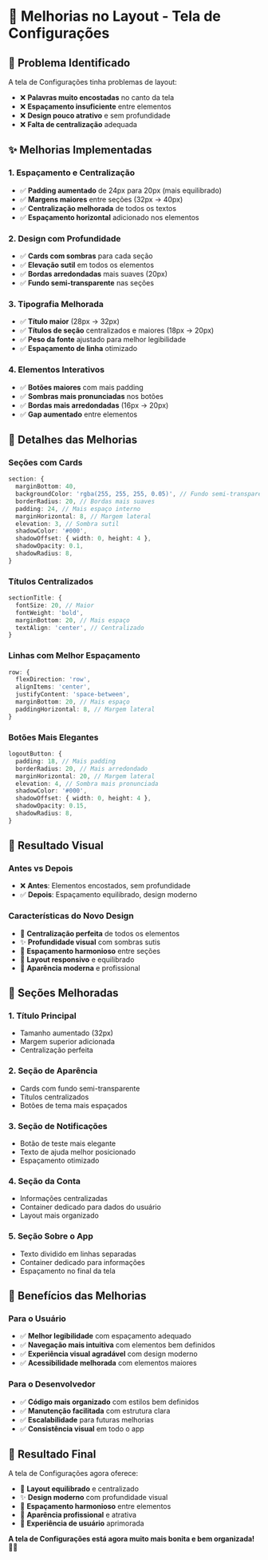 # 🎨 Melhorias no Layout - Tela de Configurações

## 📱 **Problema Identificado**

A tela de Configurações tinha problemas de layout:
- ❌ **Palavras muito encostadas** no canto da tela
- ❌ **Espaçamento insuficiente** entre elementos
- ❌ **Design pouco atrativo** e sem profundidade
- ❌ **Falta de centralização** adequada

## ✨ **Melhorias Implementadas**

### **1. Espaçamento e Centralização**
- ✅ **Padding aumentado** de 24px para 20px (mais equilibrado)
- ✅ **Margens maiores** entre seções (32px → 40px)
- ✅ **Centralização melhorada** de todos os textos
- ✅ **Espaçamento horizontal** adicionado nos elementos

### **2. Design com Profundidade**
- ✅ **Cards com sombras** para cada seção
- ✅ **Elevação sutil** em todos os elementos
- ✅ **Bordas arredondadas** mais suaves (20px)
- ✅ **Fundo semi-transparente** nas seções

### **3. Tipografia Melhorada**
- ✅ **Título maior** (28px → 32px)
- ✅ **Títulos de seção** centralizados e maiores (18px → 20px)
- ✅ **Peso da fonte** ajustado para melhor legibilidade
- ✅ **Espaçamento de linha** otimizado

### **4. Elementos Interativos**
- ✅ **Botões maiores** com mais padding
- ✅ **Sombras mais pronunciadas** nos botões
- ✅ **Bordas mais arredondadas** (16px → 20px)
- ✅ **Gap aumentado** entre elementos

## 🎯 **Detalhes das Melhorias**

### **Seções com Cards**
```typescript
section: {
  marginBottom: 40,
  backgroundColor: 'rgba(255, 255, 255, 0.05)', // Fundo semi-transparente
  borderRadius: 20, // Bordas mais suaves
  padding: 24, // Mais espaço interno
  marginHorizontal: 8, // Margem lateral
  elevation: 3, // Sombra sutil
  shadowColor: '#000',
  shadowOffset: { width: 0, height: 4 },
  shadowOpacity: 0.1,
  shadowRadius: 8,
}
```

### **Títulos Centralizados**
```typescript
sectionTitle: {
  fontSize: 20, // Maior
  fontWeight: 'bold',
  marginBottom: 20, // Mais espaço
  textAlign: 'center', // Centralizado
}
```

### **Linhas com Melhor Espaçamento**
```typescript
row: {
  flexDirection: 'row',
  alignItems: 'center',
  justifyContent: 'space-between',
  marginBottom: 20, // Mais espaço
  paddingHorizontal: 8, // Margem lateral
}
```

### **Botões Mais Elegantes**
```typescript
logoutButton: {
  padding: 18, // Mais padding
  borderRadius: 20, // Mais arredondado
  marginHorizontal: 20, // Margem lateral
  elevation: 4, // Sombra mais pronunciada
  shadowColor: '#000',
  shadowOffset: { width: 0, height: 4 },
  shadowOpacity: 0.15,
  shadowRadius: 8,
}
```

## 🎨 **Resultado Visual**

### **Antes vs Depois**
- ❌ **Antes**: Elementos encostados, sem profundidade
- ✅ **Depois**: Espaçamento equilibrado, design moderno

### **Características do Novo Design**
- 🎯 **Centralização perfeita** de todos os elementos
- ✨ **Profundidade visual** com sombras sutis
- 🎨 **Espaçamento harmonioso** entre seções
- 📱 **Layout responsivo** e equilibrado
- 🎪 **Aparência moderna** e profissional

## 📱 **Seções Melhoradas**

### **1. Título Principal**
- Tamanho aumentado (32px)
- Margem superior adicionada
- Centralização perfeita

### **2. Seção de Aparência**
- Cards com fundo semi-transparente
- Títulos centralizados
- Botões de tema mais espaçados

### **3. Seção de Notificações**
- Botão de teste mais elegante
- Texto de ajuda melhor posicionado
- Espaçamento otimizado

### **4. Seção da Conta**
- Informações centralizadas
- Container dedicado para dados do usuário
- Layout mais organizado

### **5. Seção Sobre o App**
- Texto dividido em linhas separadas
- Container dedicado para informações
- Espaçamento no final da tela

## 🚀 **Benefícios das Melhorias**

### **Para o Usuário**
- ✅ **Melhor legibilidade** com espaçamento adequado
- ✅ **Navegação mais intuitiva** com elementos bem definidos
- ✅ **Experiência visual agradável** com design moderno
- ✅ **Acessibilidade melhorada** com elementos maiores

### **Para o Desenvolvedor**
- ✅ **Código mais organizado** com estilos bem definidos
- ✅ **Manutenção facilitada** com estrutura clara
- ✅ **Escalabilidade** para futuras melhorias
- ✅ **Consistência visual** em todo o app

## 🎊 **Resultado Final**

A tela de Configurações agora oferece:
- 🎯 **Layout equilibrado** e centralizado
- ✨ **Design moderno** com profundidade visual
- 📱 **Espaçamento harmonioso** entre elementos
- 🎨 **Aparência profissional** e atrativa
- 🚀 **Experiência de usuário** aprimorada

**A tela de Configurações está agora muito mais bonita e bem organizada!** 🎨✨ 